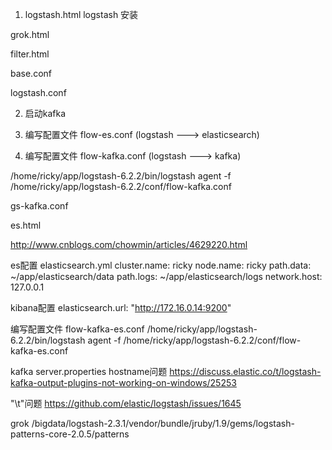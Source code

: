 1. logstash.html logstash 安装

grok.html

filter.html

base.conf

logstash.conf

2. 启动kafka

3. 编写配置文件 flow-es.conf (logstash ---> elasticsearch)

4. 编写配置文件 flow-kafka.conf (logstash ---> kafka)

/home/ricky/app/logstash-6.2.2/bin/logstash agent -f /home/ricky/app/logstash-6.2.2/conf/flow-kafka.conf

gs-kafka.conf

es.html

http://www.cnblogs.com/chowmin/articles/4629220.html

es配置 elasticsearch.yml
cluster.name: ricky
node.name: ricky
path.data: ~/app/elasticsearch/data
path.logs: ~/app/elasticsearch/logs
network.host: 127.0.0.1

kibana配置
elasticsearch.url: "http://172.16.0.14:9200"

编写配置文件 flow-kafka-es.conf
/home/ricky/app/logstash-6.2.2/bin/logstash agent -f /home/ricky/app/logstash-6.2.2/conf/flow-kafka-es.conf


kafka server.properties hostname问题
https://discuss.elastic.co/t/logstash-kafka-output-plugins-not-working-on-windows/25253

"\t"问题
https://github.com/elastic/logstash/issues/1645

grok
/bigdata/logstash-2.3.1/vendor/bundle/jruby/1.9/gems/logstash-patterns-core-2.0.5/patterns